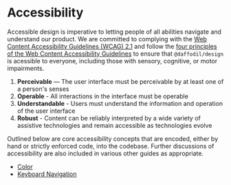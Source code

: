 # Accessibility
Accessible design is imperative to letting people of all abilities navigate and understand our product. We are committed to complying with the [Web Content Accessibility Guidelines (WCAG) 2.1](https://www.w3.org/TR/WCAG/) and follow the [four principles of the Web Content Accessibility Guidelines](https://www.w3.org/TR/UNDERSTANDING-WCAG20/intro.html#introduction-fourprincs-head) to ensure that `@daffodil/design` is acessible to everyone, including those with sensory, cognitive, or motor impairments.

1. **Perceivable** — The user interface must be perceivable by at least one of a person's senses
2. **Operable** - All interactions in the interface must be operable
3. **Understandable** - Users must understand the information and operation of the user interface
4. **Robust** - Content can be reliably interpreted by a wide variety of assistive technologies and remain accessible as technologies evolve

Outlined below are core accessibility concepts that are encoded, either by hand or strictly enforced code, into the codebase. Further discussions of accessibility are also included in various other guides as appropriate.

* [Color](./color#accessibility.md)
* [Keyboard Navigation](./accessibility/keyboard-navigation.md)
